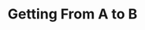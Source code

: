 ---
title: Getting From A to B
tags: work
status: publish
client: Caution Your Blast
image: 
    small: /caution-your-blast/hero-image-sm.png
    medium: /caution-your-blast/hero-image-md.png
excerpt: |
    _Commuter_ is an iPhone app that lets you plan your journey using public transport without sharing any user data with third parties. CYB wanted me to help them demonstrate how their existing iPhone app might work on Android so they may approach interested investors.
role: |
    Provide consultation on the best approach for demoing interaction. Deliver a clickable prototype with finished visual designs. Document thought process so knowledge could be shared.
sections:
    sketching: |
        I was given an invite to a current dev build of the existing iPhone application and started by exploring the app and the different journeys, taking screenshots as I went.
        
        I sketched the different screens thinking about the different stages of the user’s journey. As I went, I wrote down questions that came to mind as a result of wondering how to user might cope with the user interface on Android.
        
        Knowing that the user journey would largely be the same I was able to estimate for my time with a rough guide. This allowed us to agree a budget to work towards for creating a prototype for the purpose of demonstrating the application to investors.

        <figure class="w-viewport">
            <img class="max-w-5xl" src="/static/caution-your-blast/sketches.png" alt="Flow diagram of existing journey" />
            <figcaption>Sketches showing the core routes of the journey for the prototype. It also shows thoughts about how what interface elements should appear and how.</figcaption>
        </figure>
    conclusion: |
        I completed a fidelity prototype within the timeframe we agreed, updating the client on my progress so they could manage expectations with their team and investors. Given more time I would liked to have seen changes being made to both the Android version of the app and the iPhone app for a more consistent and universal experience across both devices.

        <figure class="w-viewport">
            <img src="/static/caution-your-blast/device-images.png" alt="Flow diagram of existing journey" />
            <figcaption>The final designs for the prototype</figcaption>
        </figure>

---